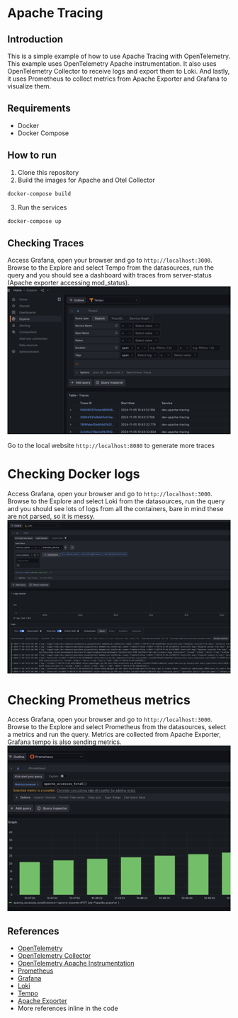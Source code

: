 # Apache Tracing

## Introduction
This is a simple example of how to use Apache Tracing with OpenTelemetry. This example uses OpenTelemetry Apache instrumentation.
It also uses OpenTelemetry Collector to receive logs and export them to Loki.
And lastly, it uses Prometheus to collect metrics from Apache Exporter and Grafana to visualize them.

## Requirements
- Docker
- Docker Compose

## How to run
1. Clone this repository
2. Build the images for Apache and Otel Collector
```bash
docker-compose build
```
3. Run the services
```bash
docker-compose up
```


## Checking Traces
Access Grafana, open your browser and go to `http://localhost:3000`.
Browse to the Explore and select Tempo from the datasources, run the query and you should see a dashboard with 
traces from server-status (Apache exporter accessing mod_status). 
![tempo.png](screenshots/tempo.png)

Go to the local website `http://localhost:8080` to generate more traces

# Checking Docker logs
Access Grafana, open your browser and go to `http://localhost:3000`.
Browse to the Explore and select Loki from the datasources, run the query and you should see lots of logs from 
all the containers, bare in mind these are not parsed, so it is messy.
![tempo.png](screenshots/loki.png)

# Checking Prometheus metrics
Access Grafana, open your browser and go to `http://localhost:3000`.
Browse to the Explore and select Prometheus from the datasources, select a metrics and run the query.
Metrics are collected from Apache Exporter, Grafana tempo is also sending metrics.
![tempo.png](screenshots/metrics.png)


## References
- [OpenTelemetry](https://opentelemetry.io/)
- [OpenTelemetry Collector](https://github.com/open-telemetry/opentelemetry-collector-contrib)
- [OpenTelemetry Apache Instrumentation](https://opentelemetry.io/blog/2022/instrument-apache-httpd-server/#installing-opentelemetry-module-in-target-system)
- [Prometheus](https://prometheus.io/)
- [Grafana](https://grafana.com/)
- [Loki](https://grafana.com/oss/loki/)
- [Tempo](https://grafana.com/oss/tempo/)
- [Apache Exporter](https://github.com/Lusitaniae/apache_exporter)
- More references inline in the code
